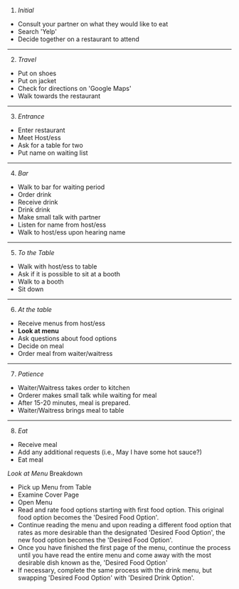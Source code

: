 1. *Initial*
+ Consult your partner on what they would like to eat
+ Search 'Yelp'
+ Decide together on a restaurant to attend
---
2. *Travel*
+ Put on shoes
+ Put on jacket
+ Check for directions on 'Google Maps'
+ Walk towards the restaurant
---
3. *Entrance*
+ Enter restaurant
+ Meet Host/ess
+ Ask for a table for two
+ Put name on waiting list
---
4. *Bar*
+ Walk to bar for waiting period
+ Order drink
+ Receive drink
+ Drink drink
+ Make small talk with partner
+ Listen for name from host/ess
+ Walk to host/ess upon hearing name
---
5. *To the Table*
+ Walk with host/ess to table
+ Ask if it is possible to sit at a booth
+ Walk to a booth
+ Sit down
---
6. *At the table*
+ Receive menus from host/ess
+ **Look at menu**
+ Ask questions about food options
+ Decide on meal
+ Order meal from waiter/waitress
---
7. *Patience*
+ Waiter/Waitress takes order to kitchen
+ Orderer makes small talk while waiting for meal
+ After 15-20 minutes, meal is prepared.
+ Waiter/Waitress brings meal to table
---
8. *Eat*
+ Receive meal
+ Add any additional requests (i.e., May I have some hot sauce?)
+ Eat meal


*Look at Menu* Breakdown
+ Pick up Menu from Table
+ Examine Cover Page
+ Open Menu 
+ Read and rate food options starting with first food option. This original food option becomes the 'Desired Food Option'. 
+ Continue reading the menu and upon reading a different food option that rates as more desirable than the designated 'Desired Food Option', the new food option becomes the 'Desired Food Option'.
+ Once you have finished the first page of the menu, continue the process until you have read the entire menu and come away with the most desirable dish known as the, 'Desired Food Option'
+ If necessary, complete the same process with the drink menu, but swapping 'Desired Food Option' with 'Desired Drink Option'.
